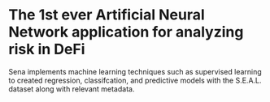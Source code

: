 # The 1st ever Artificial Neural Network application for analyzing risk in DeFi

Sena implements machine learning techniques such as supervised learning to created regression, classifcation, and predictive models with the S.E.A.L. dataset along with relevant metadata. 
